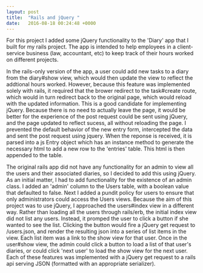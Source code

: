 ```yaml
---
layout: post
title:  "Rails and jQuery "
date:   2016-08-18 00:24:48 +0000
---
```



For this project I added some jQuery functionality to the 'Diary' app that I built for my rails project. The app is intended to help employees in a client-service business (law, accountant, etc) to keep track of their hours worked on different projects. 

In the rails-only version of the app, a user could add new tasks to a diary from the diary#show view, which would then update the view to reflect the addtional hours worked. However, because this feature was implemented solely with rails, it required that the brower redirect to the task#create route, which would in turn redirect back to the original page, which would reload with the updated information. This is a good candidate for implementing jQuery. Because there is no need to actually leave the page, it would be better for the experience of the post request could be sent using jQuery, and the page updated to reflect sucess, all without reloading the page. I prevented the default behavior of the new entry form, intercepted the data and sent the post request using jquery. When the reponse is received, it is parsed into a js Entry object which has an instance method to generate the necessary html to add a new row to the 'entries' table. This html is then appended to the table.

The original rails app did not have any functionality for an admin to view all the users and their associated diaries, so I decided to add this using jQuery. As an initial matter, I had to add functionality for the existence of an admin class. I added an 'admin' column to the Users table, with a boolean value that defaulted to false. Next I added a pundit policy for users to ensure that only administrators could access the Users views. Because the aim of this project was to use jQuery, I approached the users#index view in a different way. Rather than loading all the users through rails/erb, the initial index view did not list any users. Instead, it promped the user to click a button if she wanted to see the list. Clicking the button would fire a jQuery get request to /users.json, and render the resulting json into a series of list items in the view. Each list item was a link to the show view for that user. Once in the user#show view, the admin could click a button to load a list of that user's diaries, or could click 'next user' to load the show view for the next user. Each of these features was implemented with a jQuery get request to a rails api serving JSON (formatted with an appropriate serializer).
